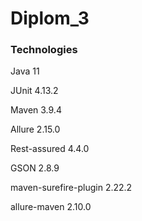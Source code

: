 #  Diplom_3

### Technologies

Java 11

JUnit 4.13.2

Maven 3.9.4

Allure 2.15.0

Rest-assured 4.4.0

GSON 2.8.9

maven-surefire-plugin 2.22.2

allure-maven 2.10.0
